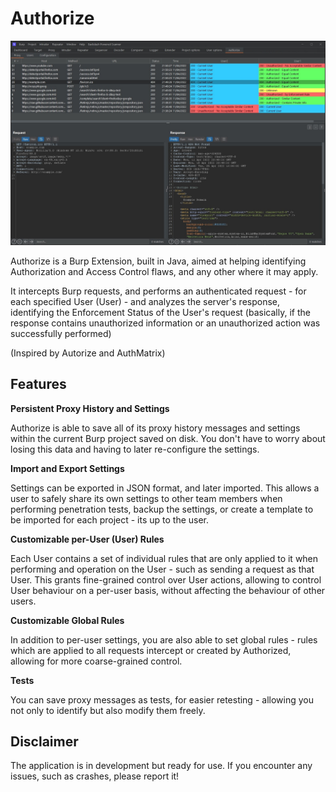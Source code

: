 # Authorize

![](https://github.com/emanuelfc/Authorize/blob/main/static/screenshots/proxy-tab.jpg)

Authorize is a Burp Extension, built in Java, aimed at helping identifying Authorization and Access Control flaws, and any other where it may apply.

It intercepts Burp requests, and performs an authenticated request - for each specified User (User) - and analyzes the server's response, identifying the Enforcement Status of the User's request (basically, if the response contains unauthorized information or an unauthorized action was successfully performed)

(Inspired by Autorize and AuthMatrix)

## Features

**Persistent Proxy History and Settings**

Authorize is able to save all of its proxy history messages and settings within the current Burp project saved on disk. You don't have to worry about losing this data and having to later re-configure the settings.

**Import and Export Settings**

Settings can be exported in JSON format, and later imported. This allows a user to safely share its own settings to other team members when performing penetration tests, backup the settings, or create a template to be imported for each project - its up to the user.

**Customizable per-User (User) Rules**

Each User contains a set of individual rules that are only applied to it when performing and operation on the User - such as sending a request as that User. This grants fine-grained control over User actions, allowing to control User behaviour on a per-user basis, without affecting the behaviour of other users.

**Customizable Global Rules**

In addition to per-user settings, you are also able to set global rules - rules which are applied to all requests intercept or created by Authorized, allowing for more coarse-grained control.

**Tests**

You can save proxy messages as tests, for easier retesting - allowing you not only to identify but also modify them freely.

## Disclaimer

The application is in development but ready for use. If you encounter any issues, such as crashes, please report it!
